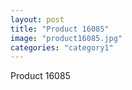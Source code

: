 ```yaml
---
layout: post
title: "Product 16085"
image: "product16085.jpg"
categories: "category1"
---
```

Product 16085

